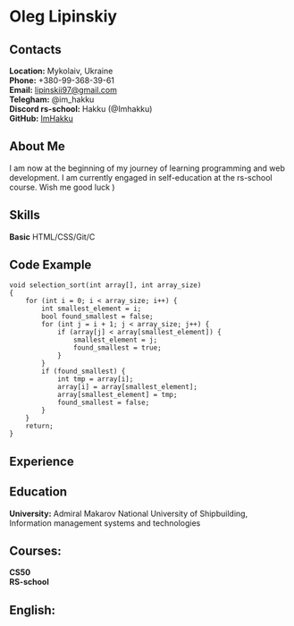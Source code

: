 # Oleg Lipinskiy
## Contacts
__Location:__ Mykolaiv, Ukraine<br>
__Phone:__ +380-99-368-39-61<br>
__Email:__ lipinskii97@gmail.com<br>
__Telegham:__ @im_hakku<br>
__Discord rs-school:__ Hakku (@Imhakku)<br>
__GitHub:__ [ImHakku](https://github.com/ImHakku)<br>
## About Me
I am now at the beginning of my journey of learning programming and web development. I am currently engaged in self-education at the rs-school course. Wish me good luck )<br>
## Skills
__Basic__ HTML/CSS/Git/C<br>
## Code Example
```
void selection_sort(int array[], int array_size)
{
    for (int i = 0; i < array_size; i++) {
        int smallest_element = i;
        bool found_smallest = false;
        for (int j = i + 1; j < array_size; j++) {
            if (array[j] < array[smallest_element]) {
                smallest_element = j;
                found_smallest = true;
            }
        }
        if (found_smallest) {
            int tmp = array[i];
            array[i] = array[smallest_element];
            array[smallest_element] = tmp;
            found_smallest = false;
        }
    }
    return;
}
```
## Experience
## Education
__University:__ Admiral Makarov National University of Shipbuilding, Information management systems and technologies <br>
## Courses:
__CS50__<br>
__RS-school__<br>
## English:
